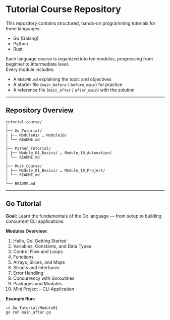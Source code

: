 # Tutorial Course Repository

This repository contains structured, hands-on programming tutorials for three languages:

- Go (Golang)
- Python
- Rust

Each language course is organized into ten modules, progressing from beginner to intermediate level.  
Every module includes:

- A `README.md` explaining the topic and objectives  
- A starter file (`main_before` / `before_main`) for practice  
- A reference file (`main_after` / `after_main`) with the solution  

---

## Repository Overview

```text
tutorial-course/
│
├── Go_Tutorial/
│ ├── Module01/ … Module10/
│ └── README.md
│
├── Python_Tutorial/
│ ├── Module_01_Basics/ … Module_10_Automation/
│ └── README.md
│
├── Rust_Course/
│ ├── Module_01_Basics/ … Module_10_Project/
│ └── README.md
│
└── README.md
```

---

## Go Tutorial

**Goal:** Learn the fundamentals of the Go language — from setup to building concurrent CLI applications.

**Modules Overview:**

1. Hello, Go! Getting Started  
2. Variables, Constants, and Data Types  
3. Control Flow and Loops  
4. Functions  
5. Arrays, Slices, and Maps  
6. Structs and Interfaces  
7. Error Handling  
8. Concurrency with Goroutines  
9. Packages and Modules  
10. Mini Project – CLI Application  

**Example Run:**

```bash
cd Go_Tutorial/Module01
go run main_after.go
